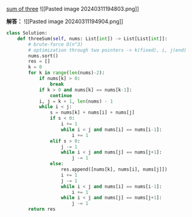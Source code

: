 [sum of three](https://leetcode.cn/problems/3sum/?envType=study-plan-v2&envId=huawei-2023-fall-sprint)
![[Pasted image 20240311194803.png]]


**解答：**
![[Pasted image 20240311194904.png]]

```python
class Solution:
    def threeSum(self, nums: List[int]) -> List[List[int]]:
        # brute-force O(n^3)
        # optimization through two pointers -> k(fixed), i, j(end)
        nums.sort()
        res = []
        k = 0
        for k in range(len(nums)-2):
            if nums[k] > 0:
                break
            if k > 0 and nums[k] == nums[k-1]:
                continue
            i, j = k + 1, len(nums) - 1
            while i < j:
                s = nums[k] + nums[i] + nums[j]
                if s < 0:
                    i += 1
                    while i < j and nums[i] == nums[i-1]:
                        i += 1
                elif s > 0:
                    j -= 1
                    while i < j and nums[j] == nums[j+1]:
                        j -= 1
                else:
                    res.append([nums[k], nums[i], nums[j]])
                    i += 1
                    j -= 1
                    while i < j and nums[i] == nums[i-1]:
                        i += 1
                    while i < j and nums[j] == nums[j+1]:
                        j -= 1
        return res
```
